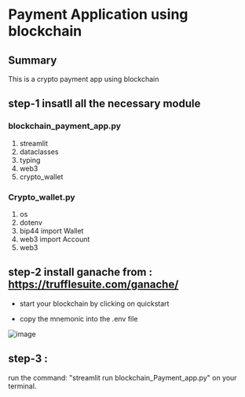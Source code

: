 # Payment Application using blockchain

## Summary

This is a crypto payment app using blockchain 

## step-1 insatll all the necessary module

### blockchain_payment_app.py

1) streamlit 
2) dataclasses
3) typing
4) web3
5) crypto_wallet 

### Crypto_wallet.py

1) os
2) dotenv 
3) bip44 import Wallet
4) web3 import Account
5) web3

## step-2 install ganache from : https://trufflesuite.com/ganache/

- start your blockchain by clicking on quickstart

- copy the mnemonic into the .env file

![image](https://user-images.githubusercontent.com/42032085/201481331-2d986cc8-5a5b-4aa2-bd76-705efb1f8666.png)

## step-3 :

run the command: "streamlit run blockchain_Payment_app.py" on your terminal.
